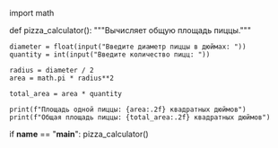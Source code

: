 import math

def pizza_calculator():
    """Вычисляет общую площадь пиццы."""

    diameter = float(input("Введите диаметр пиццы в дюймах: "))
    quantity = int(input("Введите количество пицц: "))

    radius = diameter / 2
    area = math.pi * radius**2

    total_area = area * quantity

    print(f"Площадь одной пиццы: {area:.2f} квадратных дюймов")
    print(f"Общая площадь пиццы: {total_area:.2f} квадратных дюймов")

if __name__ == "__main__":
    pizza_calculator()
    
